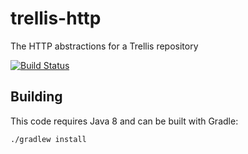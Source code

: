 # trellis-http
The HTTP abstractions for a Trellis repository

[![Build Status](https://travis-ci.org/trellis-ldp/trellis-http.png?branch=master)](https://travis-ci.org/trellis-ldp/trellis-http)

## Building

This code requires Java 8 and can be built with Gradle:

    ./gradlew install
